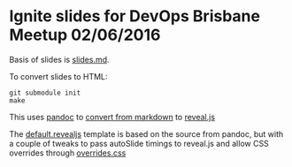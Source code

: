 # Ignite slides for DevOps Brisbane Meetup 02/06/2016

Basis of slides is [slides.md](slides.md).

To convert slides to HTML:

```
git submodule init
make
```

This uses [pandoc](http://pandoc.org) to [convert from
markdown](http://pandoc.org/README.html#producing-slide-shows-with-pandoc)
to [reveal.js](http://lab.hakim.se/reveal-js/)

The [default.revealjs](default.revealjs) template
is based on the source from pandoc, but with a couple of
tweaks to pass autoSlide timings to reveal.js and allow
CSS overrides through [overrides.css](overrides.css)
